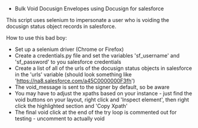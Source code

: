 * Bulk Void Docusign Envelopes using Docusign for salesforce

This script uses selenium to impersonate a user who is voiding the docusign status object records in salesforce.

How to use this bad boy:
- Set up a selenium driver (Chrome or Firefox)
- Create a credentials.py file and set the variables 'sf_username' and 'sf_password' to you salesforce credentials
- Create a list of all of the urls of the docusign status objects in salesforce  in the 'urls' variable (should look something like 'https://na8.salesforce.com/a45C0000000F3fh')
- The void_message is sent to the signer by default, so be aware
- You may have to adjust the xpaths based on your instance - just find the void buttons on your layout, right click and 'Inspect element', then right click the highlighted section and 'Copy Xpath'
- The final void click at the end of the try loop is commented out for testing - uncomment to actually void
